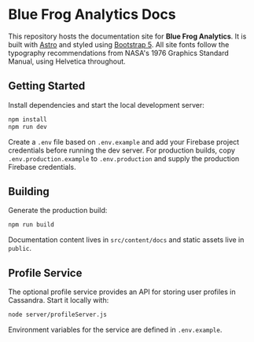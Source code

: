 # Blue Frog Analytics Docs

This repository hosts the documentation site for **Blue Frog Analytics**. It is built with [Astro](https://astro.build) and styled using [Bootstrap&nbsp;5](https://getbootstrap.com). All site fonts follow the typography recommendations from NASA's 1976 Graphics Standard Manual, using Helvetica throughout.

## Getting Started

Install dependencies and start the local development server:

```bash
npm install
npm run dev
```

Create a `.env` file based on `.env.example` and add your Firebase project
credentials before running the dev server. For production builds, copy
`.env.production.example` to `.env.production` and supply the production
Firebase credentials.

## Building

Generate the production build:

```bash
npm run build
```

Documentation content lives in `src/content/docs` and static assets live in `public`.

## Profile Service

The optional profile service provides an API for storing user profiles in Cassandra.
Start it locally with:

```bash
node server/profileServer.js
```

Environment variables for the service are defined in `.env.example`.
